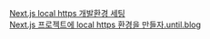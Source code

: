 [Next.js local https 개발환경 세팅](https://velog.io/@twinkleandy/Next.js-local-https-%EA%B0%9C%EB%B0%9C%ED%99%98%EA%B2%BD-%EC%84%B8%ED%8C%85)  
[Next.js 프로젝트에 local https 환경을 만들자.until.blog](https://until.blog/@dev-hj/next-js-%ED%94%84%EB%A1%9C%EC%A0%9D%ED%8A%B8%EC%97%90-local-https-%ED%99%98%EA%B2%BD%EC%9D%84-%EB%A7%8C%EB%93%A4%EC%9E%90--feat--mkcert-)
